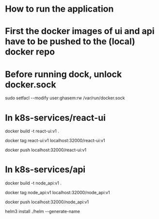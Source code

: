# How to run the application

# First the docker images of ui and api have to be pushed to the (local) docker repo

# Before running dock, unlock docker.sock
sudo setfacl --modify user:ghasem:rw /var/run/docker.sock

# In k8s-services/react-ui
docker build -t react-ui:v1 .

docker tag react-ui:v1 localhost:32000/react-ui:v1

docker push localhost:32000/react-ui:v1

# In k8s-services/api
docker build -t node_api:v1 .

docker tag node_api:v1 localhost:32000/node_api:v1

docker push localhost:32000/node_api:v1

helm3 install ./helm --generate-name
